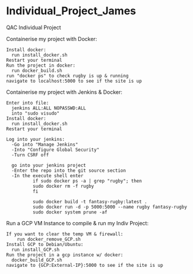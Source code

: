 # Individual_Project_James
QAC Individual Project

Containerise my project with Docker:   

    Install docker:
      run install_docker.sh
    Restart your terminal
    Run the project in docker:
      run docker_build.sh
    run "docker ps" to check rugby is up & running
    navigate to localhost:5000 to see if the site is up

Containerise my project with Jenkins & Docker:
     
    Enter into file:
      jenkins ALL:ALL NOPASSWD:ALL
      into "sudo visudo"
    Install docker:
      run install_docker.sh
    Restart your terminal

    Log into your jenkins:
      -Go into "Manage Jenkins"
      -Into "Configure Global Security"
      -Turn CSRF off

      go into your jenkins project
      -Enter the repo into the git source section
      -In the execute shell enter
              if sudo docker ps -a | grep "rugby"; then
              sudo docker rm -f rugby
              fi

              sudo docker build -t fantasy-rugby:latest .
              sudo docker run -d -p 5000:5000 --name rugby fantasy-rugby
              sudo docker system prune -af

Run a GCP VM Instance to compile & run my Indiv Project:
    
    If you want to clear the temp VM & firewall:
        run docker_remove_GCP.sh
    Install GCP to Debian/Ubuntu:
      run install_GCP.sh
    Run the project in a gcp instance w/ docker:
      docker_build_GCP.sh
    navigate to {GCP:External-IP}:5000 to see if the site is up
